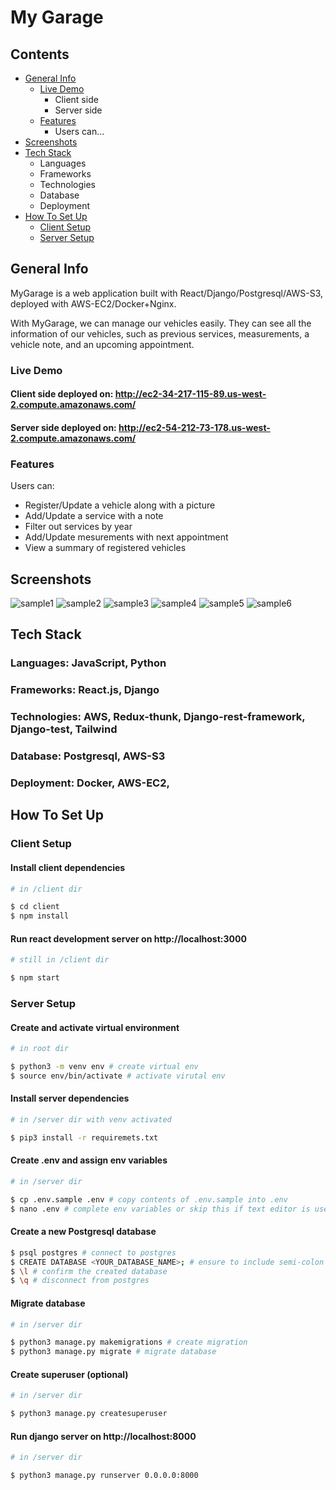 # My Garage

## Contents

- [General Info](#general-info)
  - [Live Demo](#live-demo)
    - Client side
    - Server side
  - [Features](#features)
    - Users can...
- [Screenshots](#screenshots)
- [Tech Stack](#tech-stack)
  - Languages
  - Frameworks
  - Technologies
  - Database
  - Deployment
- [How To Set Up](#how-to-set-up)
  - [Client Setup](#client-set-up)
  - [Server Setup](#server-set-up)

## General Info

MyGarage is a web application built with React/Django/Postgresql/AWS-S3, deployed with AWS-EC2/Docker+Nginx.

With MyGarage, we can manage our vehicles easily. They can see all the information of our vehicles, such as previous services, measurements, a vehicle note, and an upcoming appointment.

### Live Demo

#### Client side deployed on: http://ec2-34-217-115-89.us-west-2.compute.amazonaws.com/

#### Server side deployed on: http://ec2-54-212-73-178.us-west-2.compute.amazonaws.com/

### Features

Users can:

- Register/Update a vehicle along with a picture
- Add/Update a service with a note
- Filter out services by year
- Add/Update mesurements with next appointment
- View a summary of registered vehicles

## Screenshots

![sample1](https://github.com/jeffk713/my-garage-django/blob/master/sample-images/sample1.png?raw=true)
![sample2](https://github.com/jeffk713/my-garage-django/blob/master/sample-images/sample2.png?raw=true)
![sample3](https://github.com/jeffk713/my-garage-django/blob/master/sample-images/sample3.png?raw=true)
![sample4](https://github.com/jeffk713/my-garage-django/blob/master/sample-images/sample4.png?raw=true)
![sample5](https://github.com/jeffk713/my-garage-django/blob/master/sample-images/sample5.png?raw=true)
![sample6](https://github.com/jeffk713/my-garage-django/blob/master/sample-images/sample6.png?raw=true)

## Tech Stack

### Languages: JavaScript, Python

### Frameworks: React.js, Django

### Technologies: AWS, Redux-thunk, Django-rest-framework, Django-test, Tailwind

### Database: Postgresql, AWS-S3

### Deployment: Docker, AWS-EC2,

## How To Set Up

### Client Setup

#### Install client dependencies

```bash
# in /client dir

$ cd client
$ npm install
```

#### Run react development server on http://localhost:3000

```bash
# still in /client dir

$ npm start
```

### Server Setup

#### Create and activate virtual environment

```bash
# in root dir

$ python3 -m venv env # create virtual env
$ source env/bin/activate # activate virutal env
```

#### Install server dependencies

```bash
# in /server dir with venv activated

$ pip3 install -r requiremets.txt
```

#### Create .env and assign env variables

```bash
# in /server dir

$ cp .env.sample .env # copy contents of .env.sample into .env
$ nano .env # complete env variables or skip this if text editor is used.
```

#### Create a new Postgresql database

```bash
$ psql postgres # connect to postgres
$ CREATE DATABASE <YOUR_DATABASE_NAME>; # ensure to include semi-colon
$ \l # confirm the created database
$ \q # disconnect from postgres
```

#### Migrate database

```bash
# in /server dir

$ python3 manage.py makemigrations # create migration
$ python3 manage.py migrate # migrate database
```

#### Create superuser (optional)

```bash
# in /server dir

$ python3 manage.py createsuperuser
```

#### Run django server on http://localhost:8000

```bash
# in /server dir

$ python3 manage.py runserver 0.0.0.0:8000
```
